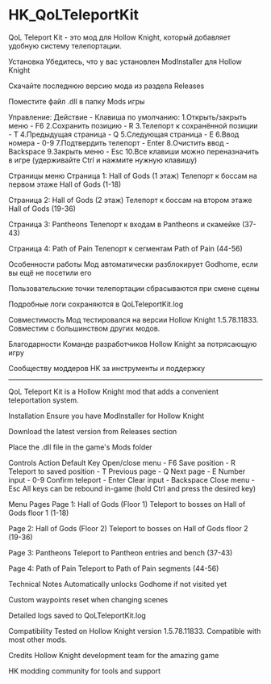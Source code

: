 ﻿# HK_QoLTeleportKit

QoL Teleport Kit - это мод для Hollow Knight, который добавляет удобную систему телепортации.

Установка
Убедитесь, что у вас установлен ModInstaller для Hollow Knight

Скачайте последнюю версию мода из раздела Releases

Поместите файл .dll в папку Mods игры

Управление:
Действие - Клавиша по умолчанию:
1.Открыть/закрыть меню - F6
2.Сохранить позицию - R
3.Телепорт к сохранённой позиции - T
4.Предыдущая страница - Q
5.Следующая страница - E
6.Ввод номера - 0-9
7.Подтвердить телепорт - Enter
8.Очистить ввод - Backspace
9.Закрыть меню - Esc
10.Все клавиши можно переназначить в игре (удерживайте Ctrl и нажмите нужную клавишу)

Страницы меню
Страница 1: Hall of Gods (1 этаж)
Телепорт к боссам на первом этаже Hall of Gods (1-18)

Страница 2: Hall of Gods (2 этаж)
Телепорт к боссам на втором этаже Hall of Gods (19-36)

Страница 3: Pantheons
Телепорт к входам в Pantheons и скамейке (37-43)

Страница 4: Path of Pain
Телепорт к сегментам Path of Pain (44-56)

Особенности работы
Мод автоматически разблокирует Godhome, если вы ещё не посетили его

Пользовательские точки телепортации сбрасываются при смене сцены

Подробные логи сохраняются в QoLTeleportKit.log

Совместимость
Мод тестировался на версии Hollow Knight 1.5.78.11833. Совместим с большинством других модов.

Благодарности
Команде разработчиков Hollow Knight за потрясающую игру

Сообществу моддеров HK за инструменты и поддержку

------------------------------------------------------------------------------------------------------------------------------------------------------------------------------------------------------------------------
QoL Teleport Kit is a Hollow Knight mod that adds a convenient teleportation system.



Installation
Ensure you have ModInstaller for Hollow Knight

Download the latest version from Releases section

Place the .dll file in the game's Mods folder

Controls
Action	Default Key
Open/close menu - F6
Save position - R
Teleport to saved position - T
Previous page - Q
Next page - E
Number input - 0-9
Confirm teleport - Enter
Clear input - Backspace
Close menu - Esc
All keys can be rebound in-game (hold Ctrl and press the desired key)

Menu Pages
Page 1: Hall of Gods (Floor 1)
Teleport to bosses on Hall of Gods floor 1 (1-18)

Page 2: Hall of Gods (Floor 2)
Teleport to bosses on Hall of Gods floor 2 (19-36)

Page 3: Pantheons
Teleport to Pantheon entries and bench (37-43)

Page 4: Path of Pain
Teleport to Path of Pain segments (44-56)

Technical Notes
Automatically unlocks Godhome if not visited yet

Custom waypoints reset when changing scenes

Detailed logs saved to QoLTeleportKit.log

Compatibility
Tested on Hollow Knight version 1.5.78.11833. Compatible with most other mods.

Credits
Hollow Knight development team for the amazing game

HK modding community for tools and support
